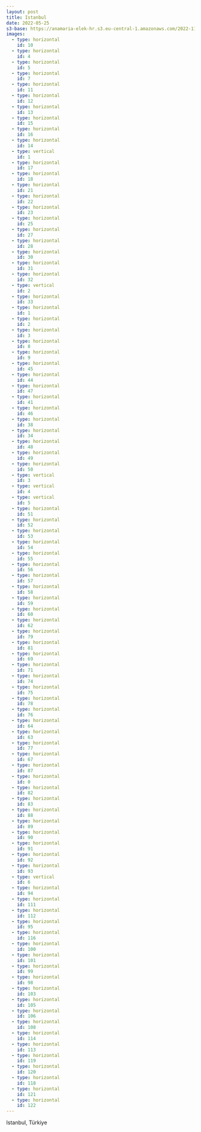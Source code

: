 ```yaml
---
layout: post
title: Istanbul
date: 2022-05-25
s3-base: https://anamaria-elek-hr.s3.eu-central-1.amazonaws.com/2022-11-15-istanbul
images:
  - type: horizontal
    id: 10
  - type: horizontal
    id: 4
  - type: horizontal
    id: 5
  - type: horizontal
    id: 7
  - type: horizontal
    id: 11
  - type: horizontal
    id: 12
  - type: horizontal
    id: 13
  - type: horizontal
    id: 15
  - type: horizontal
    id: 16
  - type: horizontal
    id: 14
  - type: vertical
    id: 1
  - type: horizontal
    id: 17
  - type: horizontal
    id: 18
  - type: horizontal
    id: 21
  - type: horizontal
    id: 22
  - type: horizontal
    id: 23
  - type: horizontal
    id: 25
  - type: horizontal
    id: 27
  - type: horizontal
    id: 28
  - type: horizontal
    id: 30
  - type: horizontal
    id: 31
  - type: horizontal
    id: 32
  - type: vertical
    id: 2
  - type: horizontal
    id: 33
  - type: horizontal
    id: 1
  - type: horizontal
    id: 2
  - type: horizontal
    id: 3
  - type: horizontal
    id: 8
  - type: horizontal
    id: 9
  - type: horizontal
    id: 45
  - type: horizontal
    id: 44
  - type: horizontal
    id: 47
  - type: horizontal
    id: 41
  - type: horizontal
    id: 46
  - type: horizontal
    id: 38
  - type: horizontal
    id: 34
  - type: horizontal
    id: 48
  - type: horizontal
    id: 49
  - type: horizontal
    id: 50
  - type: vertical
    id: 3
  - type: vertical
    id: 4
  - type: vertical
    id: 5
  - type: horizontal
    id: 51
  - type: horizontal
    id: 52
  - type: horizontal
    id: 53
  - type: horizontal
    id: 54
  - type: horizontal
    id: 55
  - type: horizontal
    id: 56
  - type: horizontal
    id: 57
  - type: horizontal
    id: 58
  - type: horizontal
    id: 59
  - type: horizontal
    id: 60
  - type: horizontal
    id: 62
  - type: horizontal
    id: 79
  - type: horizontal
    id: 81
  - type: horizontal
    id: 69
  - type: horizontal
    id: 71
  - type: horizontal
    id: 74
  - type: horizontal
    id: 75
  - type: horizontal
    id: 78
  - type: horizontal
    id: 76
  - type: horizontal
    id: 64
  - type: horizontal
    id: 63
  - type: horizontal
    id: 77
  - type: horizontal
    id: 67
  - type: horizontal
    id: 87
  - type: horizontal
    id: 0
  - type: horizontal
    id: 82
  - type: horizontal
    id: 83
  - type: horizontal
    id: 88
  - type: horizontal
    id: 89
  - type: horizontal
    id: 90
  - type: horizontal
    id: 91
  - type: horizontal
    id: 92
  - type: horizontal
    id: 93
  - type: vertical
    id: 6
  - type: horizontal
    id: 94
  - type: horizontal
    id: 111
  - type: horizontal
    id: 112
  - type: horizontal
    id: 95
  - type: horizontal
    id: 116
  - type: horizontal
    id: 100
  - type: horizontal
    id: 101
  - type: horizontal
    id: 99
  - type: horizontal
    id: 98
  - type: horizontal
    id: 103
  - type: horizontal
    id: 105
  - type: horizontal
    id: 106
  - type: horizontal
    id: 108
  - type: horizontal
    id: 114
  - type: horizontal
    id: 113
  - type: horizontal
    id: 119
  - type: horizontal
    id: 120
  - type: horizontal
    id: 118
  - type: horizontal
    id: 121
  - type: horizontal
    id: 122
---
```


Istanbul, Türkiye